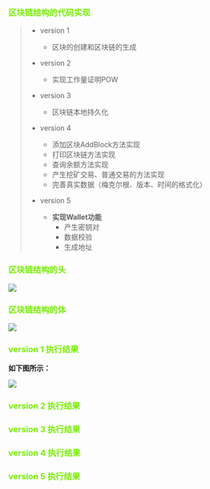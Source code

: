 ### <font color="76EE00">区块链结构的代码实现</font>

> - version 1
>
>   - 区块的创建和区块链的生成
>
> - version 2
>
>   - 实现工作量证明POW
>
> - version 3
>
>   - 区块链本地持久化
>
> - version 4
>
>   - 添加区块AddBlock方法实现
>   - 打印区块链方法实现
>   - 查询余额方法实现
>   - 产生挖矿交易、普通交易的方法实现
>   - 完善真实数据（梅克尔根、版本、时间的格式化）
>
> - version 5
>
>   - **实现Wallet功能**
>     - 产生密钥对
>     - 数据校验
>     - 生成地址
>
>

### <font color="76EE00">区块链结构的头</font>

![](https://github.com/AlexBruceLu/BlockChain/wiki/blockhead.png)

### <font color="76EE00">区块链结构的体</font>

![](https://github.com/AlexBruceLu/BlockChain/wiki/blockBody.png)

### <font color="76EE00">version 1 执行结果</font>

**如下图所示：**

![](https://github.com/AlexBruceLu/BlockChain/wiki/version1.png)

### <font color="76EE00">version 2 执行结果</font>

### <font color="76EE00">version 3 执行结果</font>

### <font color="76EE00">version 4 执行结果</font>

### <font color="76EE00">version 5 执行结果</font>

